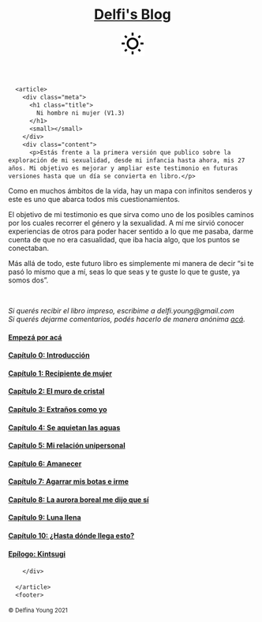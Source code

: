 <!DOCTYPE html>
<html lang="en">
  <head>
  <meta charset="UTF-8" />
  <meta name="viewport" content="width=device-width, initial-scale=1.0" />
  <title>Delfi's Blog | Ni hombre ni mujer (V1.3)</title>
  <!-- Begin Jekyll SEO tag v2.7.1 -->
<title>Ni hombre ni mujer (V1.3) | Delfi’s Blog</title>
<meta name="generator" content="Jekyll v4.2.0" />
<meta property="og:title" content="Ni hombre ni mujer (V1.3)" />
<meta name="author" content="Delfina Young" />
<meta property="og:locale" content="en_US" />
<link rel="canonical" href="/book.html" />
<meta property="og:url" content="/book.html" />
<meta property="og:site_name" content="Delfi’s Blog" />
<meta name="twitter:card" content="summary" />
<meta property="twitter:title" content="Ni hombre ni mujer (V1.3)" />
<script type="application/ld+json">
{"headline":"Ni hombre ni mujer (V1.3)","url":"/book.html","author":{"@type":"Person","name":"Delfina Young"},"@type":"WebPage","@context":"https://schema.org"}</script>
<!-- End Jekyll SEO tag -->

  <script src="/assets/js/dmode.js"></script>
  <link rel="stylesheet" href="/assets/css/style.css" />
  <script async src="https://www.googletagmanager.com/gtag/js?id=G-6TCHQH4MRJ"></script>
  <script>
  window.dataLayer = window.dataLayer || [];
  function gtag(){dataLayer.push(arguments);}
  gtag('js', new Date());

  gtag('config', 'G-6TCHQH4MRJ');
</script>
</head>

  <body>
    <main>
      <header class="p-page">
  <a href="/">
    <h1>
      Delfi's Blog
    </h1>
  </a>
  <div class="dmode">
    <img src="/assets/icons/sun.svg" alt="" />
  </div>
</header>

      <article>
        <div class="meta">
          <h1 class="title">
            Ni hombre ni mujer (V1.3)
          </h1>
          <small></small>
        </div>
        <div class="content">
          <p>Estás frente a la primera versión que publico sobre la exploración de mi sexualidad, desde mi infancia hasta ahora, mis 27 años. Mi objetivo es mejorar y ampliar este testimonio en futuras versiones hasta que un día se convierta en libro.</p>

<p>Como en muchos ámbitos de la vida, hay un mapa con infinitos senderos y este es uno que abarca todos mis cuestionamientos.</p>

<p>El objetivo de mi testimonio es que sirva como uno de los posibles caminos por los cuales recorrer el género y la sexualidad. A mí me sirvió conocer experiencias de otros para poder hacer sentido a lo que me pasaba, darme cuenta de que no era casualidad, que iba hacia algo, que los puntos se conectaban.</p>

<p>Más allá de todo, este futuro libro es simplemente mi manera de decir “si te pasó lo mismo que a mí, seas lo que seas y te guste lo que te guste, ya somos dos”.</p>

<p><br /></p>

<p><em>Si querés recibir el libro impreso, escribime a delfi.young@gmail.com</em><br />
<em>Si querés dejarme comentarios, podés hacerlo de manera anónima <a href="https://docs.google.com/forms/d/e/1FAIpQLSfzMtxHsHTN48PjhNlpn5GfvpnESc9zGzM5D8xt-4N5zie1Tg/viewform">acá</a>.</em>
<br /></p>

<h4 id="empezá-por-acá"><a href="https://youngdel.fi/posts/chapter/2020/10/19/prologo/">Empezá por acá</a></h4>
<h4 id="capítulo-0-introducción"><a href="https://youngdel.fi/posts/chapter/2020/10/19/introduccion/">Capítulo 0: Introducción</a></h4>
<h4 id="capítulo-1-recipiente-de-mujer"><a href="https://youngdel.fi/posts/chapter/2020/10/19/capitulo-1/">Capítulo 1: Recipiente de mujer</a></h4>
<h4 id="capítulo-2-el-muro-de-cristal"><a href="https://youngdel.fi/posts/chapter/2020/10/19/capitulo-2/">Capítulo 2: El muro de cristal</a></h4>
<h4 id="capítulo-3-extraños-como-yo"><a href="https://youngdel.fi/posts/chapter/2020/10/19/capitulo-3/">Capítulo 3: Extraños como yo</a></h4>
<h4 id="capítulo-4-se-aquietan-las-aguas"><a href="https://youngdel.fi/posts/chapter/2020/10/19/capitulo-4/">Capítulo 4: Se aquietan las aguas</a></h4>
<h4 id="capítulo-5-mi-relación-unipersonal"><a href="https://youngdel.fi/posts/chapter/2020/10/19/capitulo-5/">Capítulo 5: Mi relación unipersonal</a></h4>
<h4 id="capítulo-6-amanecer"><a href="https://youngdel.fi/posts/chapter/2020/10/19/capitulo-6/">Capítulo 6: Amanecer</a></h4>
<h4 id="capítulo-7-agarrar-mis-botas-e-irme"><a href="https://youngdel.fi/posts/chapter/2020/10/19/capitulo-7/">Capítulo 7: Agarrar mis botas e irme</a></h4>
<h4 id="capítulo-8-la-aurora-boreal-me-dijo-que-sí"><a href="https://youngdel.fi/posts/chapter/2020/10/19/capitulo-8/">Capítulo 8: La aurora boreal me dijo que sí</a></h4>
<h4 id="capítulo-9-luna-llena"><a href="https://youngdel.fi/posts/chapter/2020/10/19/capitulo-9/">Capítulo 9: Luna llena</a></h4>
<h4 id="capítulo-10-hasta-dónde-llega-esto"><a href="https://youngdel.fi/posts/chapter/2020/10/19/capitulo-10/">Capítulo 10: ¿Hasta dónde llega esto?</a></h4>
<h4 id="epílogo-kintsugi"><a href="https://youngdel.fi/posts/chapter/2020/10/19/epilogo/">Epílogo: Kintsugi</a></h4>

        </div>
        
      </article>
      <footer>
  <small>
    &copy; Delfina Young 2021
  </small>
</footer>
<script src="/assets/js/lbox.js"></script>
<script>
  dload()
</script>
    </main>
  </body>
</html>